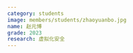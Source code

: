 ```yaml
---
category: students
image: members/students/zhaoyuanbo.jpg
name: 赵元博
grade: 2023
research: 虚拟化安全
---
```


